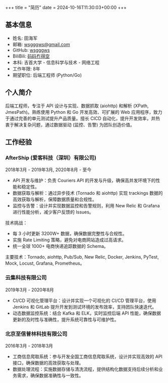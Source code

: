 +++
title = "简历"
date = 2024-10-16T11:30:03+00:00
+++

## 基本信息

- 姓名: 田海军
- 邮箱: <wsgggws@gmail.com>
- GitHub: [wsgggws](https://github.com/wsgggws)
- BiliBili: [码码冇得空](https://space.bilibili.com/472722204)
- 本科: 吉首大学 - 信息科学与技术 - 网络工程
- 工作年限: 8年
- 期望职位: 后端工程师 (Python/Go)

## 个人简介

后端工程师，专注于 API 设计与实现、数据抓取 (aiohttp) 和解析 (XPath, JmesPath)。熟练使用 Python 和 Go 开发高效、可扩展的 Web 应用程序，致力于通过完善的单元测试提升产品质量。擅长 CICD 自动化，提升开发效率，并热衷于解决复杂问题，通过数据驱动 (监控、告警) 为团队创造价值。

## 工作经验

### AfterShip (爱客科技（深圳）有限公司)

2018年3月 - 2019年3月, 2020年8月 - 至今

- API 开发与维护：负责 Couriers API 的开发与升级，确保高并发环境下的性能和稳定性。
- 数据获取与解析：通过异步技术 (Tornado 和 aiohttp) 实现 trackings 数据的高效获取与解析，保障数据质量和合规性。
- 监控与告警：设计并实现数据监控和告警规则，利用 New Relic 和 Grafana 进行性能分析，减少客户反馈的 Issues。

技术挑战：

- 每 3 小时更新 3200W+ 数据，确保数据完整性与合规性。
- 实施 Rate Limiting 策略，避免对电商网站造成过高请求。
- 统一全球 1000+ 电商快递追踪数据的 Schema。

主要技术：Tornado, aiohttp, Pub/Sub, New Relic, Docker, Jenkins, PyTest, Mock, Locust, Grafana, Prometheus。

### 云集科技有限公司

2019年3月 - 2020年8月

- CI/CD 可视化管理平台：设计并实现一个可视化的 CI/CD 管理平台，使用 Jenkins 和 GitLab 提升开发到测试环境的发布效率，支持团队快速迭代。
- 动态数据监控系统：结合 Kafka 和 ELK，实时监控后端 API 性能，确保数据更新的及时性与准确性，提升系统可靠性与可维护性。

### 北京至信普林科技有限公司

2016年3月 - 2018年3月

- 工商信息爬取系统：参与开发全国工商信息爬取系统，设计并实现高效的 API 接口，确保数据的高效获取与处理。
- 数据处理流程：实施数据存储与清洗流程，提供结构化数据支持后续分析和业务需求，确保数据准确性与一致性。
